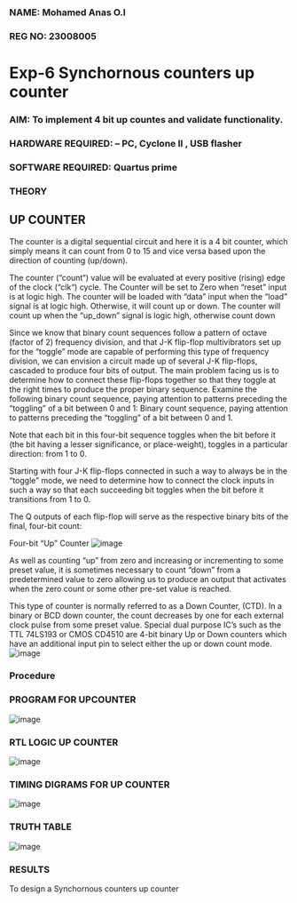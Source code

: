 ### NAME: Mohamed Anas O.I
### REG NO: 23008005
# Exp-6 Synchornous counters up counter 
### AIM: To implement 4 bit up countes and validate  functionality.

### HARDWARE REQUIRED:  – PC, Cyclone II , USB flasher
### SOFTWARE REQUIRED:   Quartus prime
### THEORY 

## UP COUNTER 
The counter is a digital sequential circuit and here it is a 4 bit counter, which simply means it can count from 0 to 15 and vice versa based upon the direction of counting (up/down). 

The counter (“count“) value will be evaluated at every positive (rising) edge of the clock (“clk“) cycle.
The Counter will be set to Zero when “reset” input is at logic high.
The counter will be loaded with “data” input when the “load” signal is at logic high. Otherwise, it will count up or down.
The counter will count up when the “up_down” signal is logic high, otherwise count down

Since we know that binary count sequences follow a pattern of octave (factor of 2) frequency division, and that J-K flip-flop multivibrators set up for the “toggle” mode are capable of performing this type of frequency division, we can envision a circuit made up of several J-K flip-flops, cascaded to produce four bits of output.
The main problem facing us is to determine how to connect these flip-flops together so that they toggle at the right times to produce the proper binary sequence.
Examine the following binary count sequence, paying attention to patterns preceding the “toggling” of a bit between 0 and 1:
Binary count sequence, paying attention to patterns preceding the “toggling” of a bit between 0 and 1.

Note that each bit in this four-bit sequence toggles when the bit before it (the bit having a lesser significance, or place-weight), toggles in a particular direction: from 1 to 0.



 
 

Starting with four J-K flip-flops connected in such a way to always be in the “toggle” mode, we need to determine how to connect the clock inputs in such a way so that each succeeding bit toggles when the bit before it transitions from 1 to 0.

The Q outputs of each flip-flop will serve as the respective binary bits of the final, four-bit count:

 
 

Four-bit “Up” Counter
![image](https://user-images.githubusercontent.com/36288975/169644758-b2f4339d-9532-40c5-af40-8f4f8c942e2c.png)


As well as counting “up” from zero and increasing or incrementing to some preset value, it is sometimes necessary to count “down” from a predetermined value to zero allowing us to produce an output that activates when the zero count or some other pre-set value is reached.

This type of counter is normally referred to as a Down Counter, (CTD). In a binary or BCD down counter, the count decreases by one for each external clock pulse from some preset value. Special dual purpose IC’s such as the TTL 74LS193 or CMOS CD4510 are 4-bit binary Up or Down counters which have an additional input pin to select either the up or down count mode.
![image](https://user-images.githubusercontent.com/36288975/169644844-1a14e123-7228-4ed8-81a9-eb937dff4ac8.png)


### Procedure



### PROGRAM FOR UPCOUNTER
![image](https://github.com/Thamizhjo/Exp-7-Synchornous-counters-/assets/123891476/87da7100-9136-462d-908b-0a07bb34c96b)

### RTL LOGIC UP COUNTER
![image](https://github.com/Thamizhjo/Exp-7-Synchornous-counters-/assets/123891476/09f535b0-b007-45bd-a855-0f20b362ba4e)

### TIMING DIGRAMS FOR UP COUNTER 
![image](https://github.com/Thamizhjo/Exp-7-Synchornous-counters-/assets/123891476/2c6dc5c9-670d-4856-b9e8-a481fd2252f0)

### TRUTH TABLE 

![image](https://github.com/Thamizhjo/Exp-7-Synchornous-counters-/assets/123891476/666d6f4d-8a69-4f54-aba6-894caf2060a3)




### RESULTS 

To design a Synchornous counters up counter
